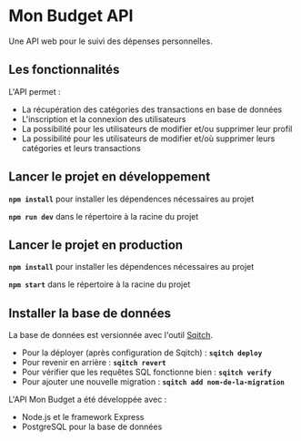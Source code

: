 # Mon Budget API
Une API web pour le suivi des dépenses personnelles.

## Les fonctionnalités
L'API permet :
- La récupération des catégories des transactions en base de données
- L'inscription et la connexion des utilisateurs
- La possibilité pour les utilisateurs de modifier et/ou supprimer leur profil
- La possibilité pour les utilisateurs de modifier et/où supprimer leurs catégories et leurs transactions

## Lancer le projet en développement
**`npm install`** pour installer les dépendences nécessaires au projet

**`npm run dev`** dans le répertoire à la racine du projet

## Lancer le projet en production
**`npm install`** pour installer les dépendences nécessaires au projet

**`npm start`** dans le répertoire à la racine du projet

## Installer la base de données
La base de données est versionnée avec l'outil [Sqitch](https://sqitch.org/).
- Pour la déployer (après configuration de Sqitch) :
**`sqitch deploy`**
- Pour revenir en arrière :
**`sqitch revert`**
- Pour vérifier que les requêtes SQL fonctionne bien :
**`sqitch verify`**
- Pour ajouter une nouvelle migration :
**`sqitch add nom-de-la-migration`**

L'API Mon Budget a été développée avec :
- Node.js et le framework Express
- PostgreSQL pour la base de données
